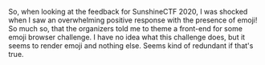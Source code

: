 So, when looking at the feedback for SunshineCTF 2020, I was shocked when I saw an overwhelming
positive response with the presence of emoji! So much so, that the organizers told me to theme a
front-end for some emoji browser challenge. I have no idea what this challenge does, but it seems to
render emoji and nothing else. Seems kind of redundant if that's true.